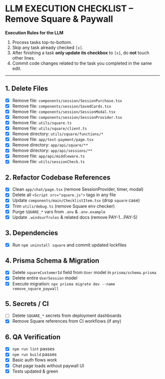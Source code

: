 # LLM EXECUTION CHECKLIST – Remove Square & Paywall

**Execution Rules for the LLM**
1. Process tasks top-to-bottom.
2. Skip any task already checked `[x]`.
3. After finishing a task **only update its checkbox** to `[x]`, do **not** touch other lines.
4. Commit code changes related to the task you completed in the same edit.

---

## 1. Delete Files
- [x] Remove file: `components/session/SessionPurchase.tsx`
- [x] Remove file: `components/session/SavedCards.tsx`
- [x] Remove file: `components/session/SessionModal.tsx`
- [x] Remove file: `components/session/SessionProvider.tsx`
- [x] Remove file: `utils/square.ts`
- [x] Remove file: `utils/square/client.ts`
- [x] Remove directory: `utils/square/functions/*`
- [x] Remove file: `app/test-payment/page.tsx`
- [x] Remove directory: `app/api/square/**`
- [x] Remove directory: `app/api/sessions/**`
- [x] Remove file: `app/api/middleware.ts`
- [x] Remove file: `utils/sessionCheck.ts`

## 2. Refactor Codebase References
- [x] Clean `app/chat/page.tsx` (remove SessionProvider, timer, modal)
- [x] Delete all `<Script src="square.js">` tags in any file
- [x] Update `components/main/ChecklistItem.tsx` (drop `square` case)
- [x] Trim `utils/debug.ts` (remove Square env checker)
- [x] Purge `SQUARE_*` vars from `.env` & `.env.example`
- [x] Update `.windsurfrules` & related docs (remove PAY-1…PAY-5)

## 3. Dependencies
- [x] Run `npm uninstall square` and commit updated lockfiles

## 4. Prisma Schema & Migration
- [x] Delete `squareCustomerId` field from `User` model in `prisma/schema.prisma`
- [x] Delete entire `UserSession` model
- [x] Execute migration: `npx prisma migrate dev --name remove_square_paywall`

## 5. Secrets / CI
- [ ] Delete `SQUARE_*` secrets from deployment dashboards
- [x] Remove Square references from CI workflows (if any)

## 6. QA Verification
- [x] `npm run lint` passes
- [x] `npm run build` passes
- [x] Basic auth flows work
- [x] Chat page loads without paywall UI
- [x] Tests updated & green